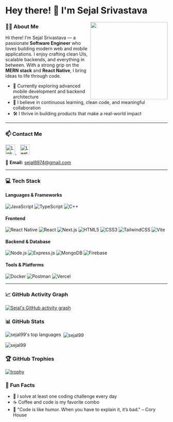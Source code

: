 

<h1 style="no-underline">Hey there! 👋 I'm Sejal Srivastava </h1>
 
 <img align='right' src="https://user-images.githubusercontent.com/59651136/113977552-6133d000-9860-11eb-8e0e-dd697f931273.gif" width="240">




### 👩‍💻 About Me

Hi there! I'm Sejal Srivastava — a passionate **Software Engineer** who loves building modern web and mobile applications. I enjoy crafting clean UIs, scalable backends, and everything in between. With a strong grip on the **MERN stack** and **React Native**, I bring ideas to life through code.

- 🚀 Currently exploring advanced mobile development and backend architecture
- 🎯 I believe in continuous learning, clean code, and meaningful collaboration
- 🛠️ I thrive in building products that make a real-world impact



---



### 📫 Contact Me
<p align="left">
  <a href="https://linkedin.com/in/sejal-srivastava" target="_blank">
    <img src="https://cdn-icons-png.flaticon.com/512/174/174857.png" alt="LinkedIn" height="30" width="30" />
  </a>
  &nbsp;&nbsp;
  <a href="https://leetcode.com/u/Sejal1299" target="_blank">
    <img src="https://img.icons8.com/external-tal-revivo-color-tal-revivo/96/000000/external-level-up-your-coding-skills-and-quickly-land-a-job-logo-color-tal-revivo.png" alt="LeetCode" height="30" width="30" />
  </a>
</p>

📧 **Email:** [sejal8974@gmail.com](mailto:sejal8974@gmail.com)

---




### 💻 Tech Stack


#### Languages & Frameworks
![JavaScript](https://img.shields.io/badge/javascript-%23323330.svg?style=for-the-badge&logo=javascript&logoColor=%23F7DF1E)
![TypeScript](https://img.shields.io/badge/typescript-%23007ACC.svg?style=for-the-badge&logo=typescript&logoColor=white)
![C++](https://img.shields.io/badge/c++-%2300599C.svg?style=for-the-badge&logo=c%2B%2B&logoColor=white)

#### Frontend
![React Native](https://img.shields.io/badge/react_native-%2320232a.svg?style=for-the-badge&logo=react&logoColor=%2361DAFB)
![React](https://img.shields.io/badge/react-%2320232a.svg?style=for-the-badge&logo=react&logoColor=%2361DAFB)
![Next.js](https://img.shields.io/badge/Next-black?style=for-the-badge&logo=next.js&logoColor=white)
![HTML5](https://img.shields.io/badge/html5-%23E34F26.svg?style=for-the-badge&logo=html5&logoColor=white)
![CSS3](https://img.shields.io/badge/css3-%231572B6.svg?style=for-the-badge&logo=css3&logoColor=white)
![TailwindCSS](https://img.shields.io/badge/tailwindcss-%2338B2AC.svg?style=for-the-badge&logo=tailwind-css&logoColor=white)
![Vite](https://img.shields.io/badge/vite-%23646CFF.svg?style=for-the-badge&logo=vite&logoColor=white)

#### Backend & Database
![Node.js](https://img.shields.io/badge/node.js-6DA55F?style=for-the-badge&logo=node.js&logoColor=white)
![Express.js](https://img.shields.io/badge/express.js-%23404d59.svg?style=for-the-badge&logo=express&logoColor=%2361DAFB)
![MongoDB](https://img.shields.io/badge/MongoDB-%234ea94b.svg?style=for-the-badge&logo=mongodb&logoColor=white)
![Firebase](https://img.shields.io/badge/Firebase-039BE5?style=for-the-badge&logo=Firebase&logoColor=white)

#### Tools & Platforms
![Docker](https://img.shields.io/badge/docker-%230db7ed.svg?style=for-the-badge&logo=docker&logoColor=white)
![Postman](https://img.shields.io/badge/Postman-FF6C37?style=for-the-badge&logo=postman&logoColor=white)
![Vercel](https://img.shields.io/badge/vercel-%23000000.svg?style=for-the-badge&logo=vercel&logoColor=white)


---

### 📈 GitHub Activity Graph

[![Sejal's GitHub activity graph](https://github-readme-activity-graph.vercel.app/graph?username=sejal99&theme=tokyo-night)](https://github.com/ashutosh00710/github-readme-activity-graph)



### 📊 GitHub Stats


<p>
  <img 
    src="https://github-readme-stats.vercel.app/api/top-langs/?username=sejal99&layout=compact&langs_count=8&theme=tokyonight&size_weight=0.5&count_weight=0.5" 
    alt="sejal99's top languages" 
    align="left" 
  />
</p>


<p>&nbsp;<img align="center" src="https://github-readme-stats.vercel.app/api?username=sejal99&show_icons=true&include_all_commits=true&locale=en&count_private=true"" alt="sejal99" /></p>

<p><img align="center" src="https://github-readme-streak-stats.herokuapp.com/?user=sejal99&" alt="sejal99" /></p>


### 🏆 GitHub Trophies

[![trophy](https://github-profile-trophy.vercel.app/?username=sejal99&theme=gruvbox&no-bg=true&margin-w=10&column=7)](https://github.com/ryo-ma/github-profile-trophy)



### 🎯 Fun Facts

- 🧠 I solve at least one coding challenge every day
- ☕ Coffee and code is my favorite combo
- 📝 "Code is like humor. When you have to explain it, it’s bad." – Cory House

